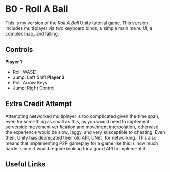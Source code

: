 # B0 - Roll A Ball
This is my version of the _Roll A Ball_ Unity tutorial game.
This version includes multiplayer via two keyboard binds, a simple main menu UI,
a complex map, and falling.

## Controls
**Player 1**
- Roll: WASD
- Jump: Left Shift
**Player 2**
- Roll: Arrow Keys
- Jump: Right Control

## Extra Credit Attempt
Attempting networked multiplayer is too complicated given the time span, even for something as small as this,
as you would need to implement serverside movement verification and movement interpolation, otherwise
the experience would be slow, laggy, and very susceptible to cheating. Even then, Unity has deprecated
their old API, UNet, for networking. This also means that implementing P2P gameplay for a game like this
is now much harder since it would require looking for a good API to implement it.

## Useful Links
